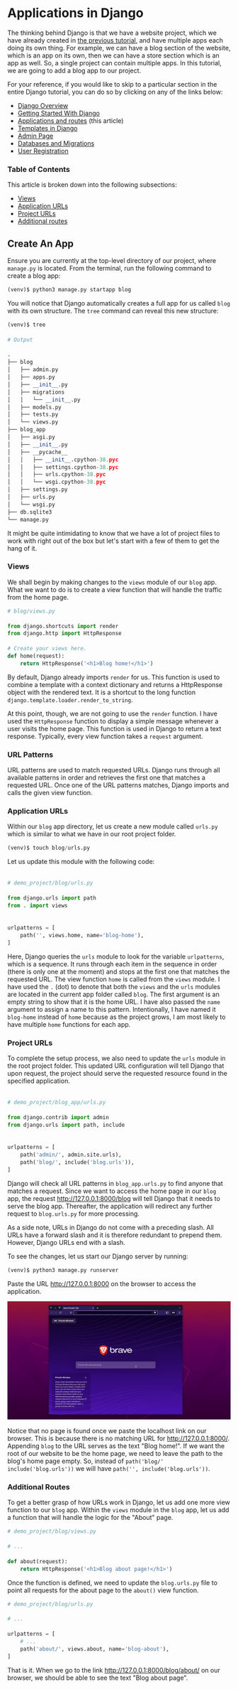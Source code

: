 # Applications in Django

The thinking behind Django is that we have a website project, which we have already created in [the previous tutorial](01_getting_started.md), and have multiple apps each doing its own thing. For example, we can have a blog section of the website, which is an app on its own, then we can have a store section which is an app as well. So, a single project can contain multiple apps. In this tutorial, we are going to add a blog app to our project.

For your reference, if you would like to skip to a particular section in the entire Django tutorial, you can do so by clicking on any of the links below:

- [Django Overview](00_overview.md)
- [Getting Started With Django](01_getting_started.md)
- [Applications and routes](02_applications_and_routes.md) (this article)
- [Templates in Django](03_templates.md)
- [Admin Page](04_admin_page.md)
- [Databases and Migrations](05_database_and_migrations.md) 
- [User Registration](06_user_registration.md)


### Table of Contents

This article is broken down into the following subsections:

- [Views](#views)
- [Application URLs](#application-urls)
- [Project URLs](#project-urls)
- [Additional routes](#additional-routes)




## Create An App

Ensure you are currently at the top-level directory of our project, where `manage.py` is located. From the terminal, run the following command to create a blog app:

```python
(venv)$ python3 manage.py startapp blog
```

You will notice that Django automatically creates a full app for us called `blog` with its own structure. The `tree` command can reveal this new structure:

```python
(venv)$ tree

# Output

.
├── blog
│   ├── admin.py
│   ├── apps.py
│   ├── __init__.py
│   ├── migrations
│   │   └── __init__.py
│   ├── models.py
│   ├── tests.py
│   └── views.py
├── blog_app
│   ├── asgi.py
│   ├── __init__.py
│   ├── __pycache__
│   │   ├── __init__.cpython-38.pyc
│   │   ├── settings.cpython-38.pyc
│   │   ├── urls.cpython-38.pyc
│   │   └── wsgi.cpython-38.pyc
│   ├── settings.py
│   ├── urls.py
│   └── wsgi.py
├── db.sqlite3
└── manage.py
```

It might be quite intimidating to know that we have a lot of project files to work with right out of the box but let's start with a few of them to get the hang of it.

### Views

We shall begin by making changes to the `views` module of our `blog` app. What we want to do is to create a view function that will handle the traffic from the home page.

```python
# blog/views.py

from django.shortcuts import render
from django.http import HttpResponse

# Create your views here.
def home(request):
    return HttpResponse('<h1>Blog home!</h1>')

```

By default, Django already imports `render` for us. This function is used to combine a template with a context dictionary and returns a HttpResponse object with the rendered text. It is a shortcut to the long function `django.template.loader.render_to_string`. 

At this point, though, we are not going to use the `render` function. I have used the `HttpResponse` function to display a simple message whenever a user visits the home page. This function is used in Django to return a text response. Typically, every view function takes a `request` argument.

### URL Patterns

URL patterns are used to match requested URLs. Django runs through all available patterns in order and retrieves the first one that matches a requested URL. Once one of the URL patterns matches, Django imports and calls the given view function.

### Application URLs

Within our `blog` app directory, let us create a new module called `urls.py` which is similar to what we have in our root project folder. 

```python
(venv)$ touch blog/urls.py
```

Let us update this module with the following code:

```python

# demo_project/blog/urls.py

from django.urls import path
from . import views


urlpatterns = [
    path('', views.home, name='blog-home'),
]

```

Here, Django queries the `urls` module to look for the variable `urlpatterns`, which is a sequence. It runs through each item in the sequence in order (there is only one at the moment) and stops at the first one that matches the requested URL. The view function `home` is called from the `views` module. I have used the `.` (dot) to denote that both the `views` and the `urls` modules are located in the current app folder called `blog`. The first argument is an empty string to show that it is the home URL. I have also passed the `name` argument to assign a name to this pattern. Intentionally, I have named it `blog-home` instead of `home` because as the project grows, I am most likely to have multiple `home` functions for each app.

### Project URLs

To complete the setup process, we also need to update the `urls` module in the root project folder. This updated URL configuration will tell Django that upon request, the project should serve the requested resource found in the specified application.

```python

# demo_project/blog_app/urls.py

from django.contrib import admin
from django.urls import path, include


urlpatterns = [
    path('admin/', admin.site.urls),
    path('blog/', include('blog.urls')),
]

```

Django will check all URL patterns in `blog_app.urls.py` to find anyone that matches a request. Since we want to access the home page in our `blog` app, the request http://127.0.0.1:8000/blog will tell Django that it needs to serve the blog app. Thereafter, the application will redirect any further request to `blog.urls.py` for more processing.

As a side note, URLs in Django do not come with a preceding slash. All URLs have a forward slash and it is therefore redundant to prepend them. However, Django URLs end with a slash. 

To see the changes, let us start our Django server by running:

```python
(venv)$ python3 manage.py runserver
```

Paste the URL http://127.0.0.1:8000 on the browser to access the application. 

![Blog App](/02_django/images/02_application_and_routes/access_blog_app.gif)

Notice that no page is found once we paste the localhost link on our browser. This is because there is no matching URL for http://127.0.0.1:8000/. Appending `blog` to the URL serves as the text "Blog home!". If we want the root of our website to be the home page, we need to leave the path to the blog's home page empty. So, instead of `path('blog/' include('blog.urls'))` we will have `path('', include('blog.urls'))`.


### Additional Routes

To get a better grasp of how URLs work in Django, let us add one more view function to our `blog` app. Within the `views` module in the `blog` app, let us add a function that will handle the logic for the "About" page. 

```python
# demo_project/blog/views.py

# ...

def about(request):
    return HttpResponse('<h1>Blog about page!</h1>')
```

Once the function is defined, we need to update the `blog.urls.py` file to point all requests for the about page to the `about()` view function.

```python
# demo_project/blog/urls.py

# ...

urlpatterns = [
    # ...
    path('about/', views.about, name='blog-about'),
]

```

That is it. When we go to the link http://127.0.0.1:8000/blog/about/ on our browser, we should be able to see the text "Blog about page".